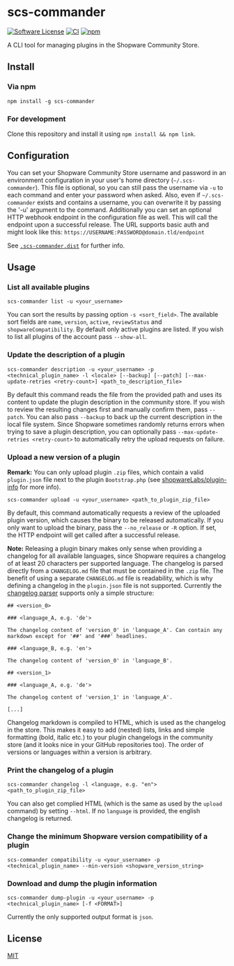 # scs-commander

[![Software License](https://img.shields.io/badge/license-MIT-brightgreen.svg?style=flat)](LICENSE) [![CI](https://github.com/pickware/ios-apps/actions/workflows/ci.yml/badge.svg)](https://github.com/pickware/ios-apps/actions/workflows/ci.yml) [![npm](https://img.shields.io/npm/v/scs-commander.svg?style=flat)](https://www.npmjs.com/package/scs-commander)

A CLI tool for managing plugins in the Shopware Community Store.

## Install

### Via npm

`npm install -g scs-commander`

### For development

Clone this repository and install it using `npm install && npm link`.

## Configuration

You can set your Shopware Community Store username and password in an environment configuration in your user's home directory (`~/.scs-commander`). This file is optional, so you can still pass the username via `-u` to each command and enter your password when asked. Also, even if `~/.scs-commander` exists and contains a username, you can overwrite it by passing the '-u' argument to the command.
Additionally you can set an optional HTTP webhook endpoint in the configuration file as well. This will call the endpoint upon a successful release. The URL supports basic auth and might look like this: `https://USERNAME:PASSWORD@domain.tld/endpoint`

See [`.scs-commander.dist`](https://github.com/VIISON/scs-commander/blob/master/.scs-commander.dist) for further info.

## Usage

### List all available plugins

`scs-commander list -u <your_username>`

You can sort the results by passing option `-s <sort_field>`. The available sort fields are `name`, `version`, `active`, `reviewStatus` and `shopwareCompatibility`. By default only active plugins are listed. If you wish to list all plugins of the account pass `--show-all`.

### Update the description of a plugin

`scs-commander description -u <your_username> -p <technical_plugin_name> -l <locale> [--backup] [--patch] [--max-update-retries <retry-count>] <path_to_description_file>`

By default this command reads the file from the provided path and uses its content to update the plugin description in the community store. If you wish to review the resulting changes first and manually confirm them, pass `--patch`. You can also pass `--backup` to back up the current description in the local file system. Since Shopware sometimes randomly returns errors when trying to save a plugin description, you can optionally pass `--max-update-retries <retry-count>` to automatically retry the upload requests on failure.

### Upload a new version of a plugin

**Remark:** You can only upload plugin `.zip` files, which contain a valid `plugin.json` file next to the plugin `Bootstrap.php` (see [shopwareLabs/plugin-info](https://github.com/shopwareLabs/plugin-info) for more info).

`scs-commander upload -u <your_username> <path_to_plugin_zip_file>`

By default, this command automatically requests a review of the uploaded plugin version, which causes the binary to be released automatically. If you only want to upload the binary, pass the `--no_release` or `-R` option.
If set, the HTTP endpoint will get called after a successful release.

**Note:** Releasing a plugin binary makes only sense when providing a changelog for all available languages, since Shopware requires a changelog of at least 20 characters per supported language. The changelog is parsed directly from a `CHANGELOG.md` file that must be contained in the `.zip` file. The benefit of using a separate `CHANGELOG.md` file is readability, which is why defining a changelog in the `plugin.json` file is not supported. Currently the [changelog parser](https://github.com/VIISON/scs-commander/blob/master/lib/plugin_changelog_parser.js) supports only a simple structure:

```
## <version_0>

### <language_A, e.g. 'de'>

The changelog content of 'version_0' in 'language_A'. Can contain any markdown except for '##' and '###' headlines.

### <language_B, e.g. 'en'>

The changelog content of 'version_0' in 'language_B'.

## <version_1>

### <language_A, e.g. 'de'>

The changelog content of 'version_1' in 'language_A'.

[...]
```

Changelog markdown is compiled to HTML, which is used as the changelog in the store. This makes it easy to add (nested) lists, links and simple formatting (bold, italic etc.) to your plugin changelogs in the community store (and it looks nice in your GitHub repositories too). The order of versions or languages within a version is arbitrary.

### Print the changelog of a plugin

`scs-commander changelog -l <language, e.g. "en"> <path_to_plugin_zip_file>`

You can also get complied HTML (which is the same as used by the `upload` command) by setting `--html`. If no `language` is provided, the english changelog is returned.

### Change the minimum Shopware version compatibility of a plugin

`scs-commander compatibility -u <your_username> -p <technical_plugin_name> --min-version <shopware_version_string>`

### Download and dump the plugin information

`scs-commander dump-plugin -u <your_username> -p <technical_plugin_name> [-f <FORMAT>]`

Currently the only supported output format is `json`.

## License

[MIT](https://github.com/VIISON/scs-commander/blob/master/LICENSE)
